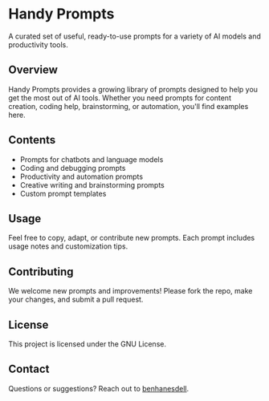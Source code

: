 # Handy Prompts

A curated set of useful, ready-to-use prompts for a variety of AI models and productivity tools.

## Overview

Handy Prompts provides a growing library of prompts designed to help you get the most out of AI tools. Whether you need prompts for content creation, coding help, brainstorming, or automation, you'll find examples here.

## Contents

- Prompts for chatbots and language models
- Coding and debugging prompts
- Productivity and automation prompts
- Creative writing and brainstorming prompts
- Custom prompt templates

## Usage

Feel free to copy, adapt, or contribute new prompts. Each prompt includes usage notes and customization tips.

## Contributing

We welcome new prompts and improvements! Please fork the repo, make your changes, and submit a pull request.

## License

This project is licensed under the GNU License.

## Contact

Questions or suggestions? Reach out to [benhanesdell](https://github.com/benhanesdell).

